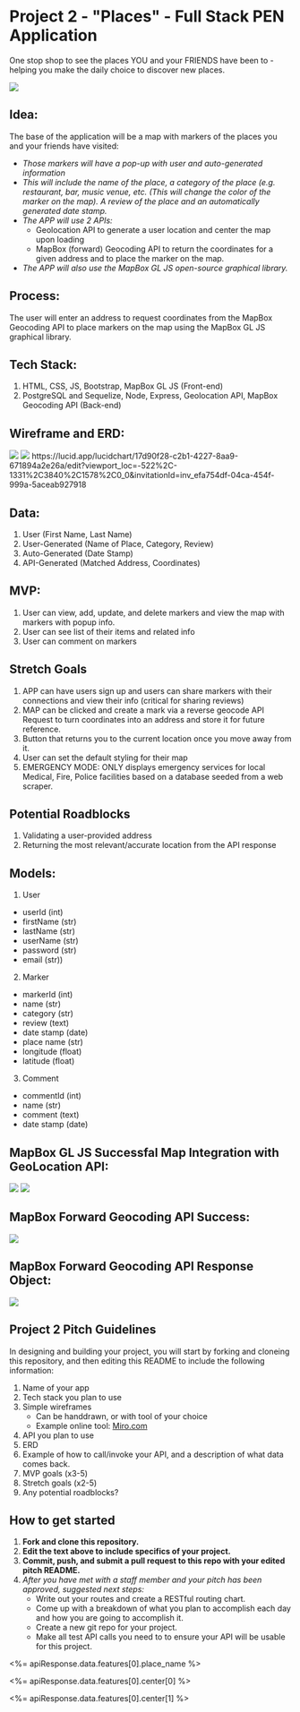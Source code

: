 
# Project 2 - "Places" - Full Stack PEN Application

One stop shop to see the places YOU and your FRIENDS have been to - helping you make the daily choice to discover new places.

<img src="./assets/img/exploreImg.jpg">


## Idea:

The base of the application will be a map with markers of the places you and your friends have visited:
- *Those markers will have a pop-up with user and auto-generated information*
- *This will include the name of the place, a category of the place (e.g. restaurant, bar, music venue, etc. (This will change the color of the marker on the map). A review of the place and an automatically generated date stamp.*
- *The APP will use 2 APIs:*
     - Geolocation API to generate a user location and center the map upon loading
     - MapBox (forward) Geocoding API to return the coordinates for a given address and to place the marker on the map.
- *The APP will also use the MapBox GL JS open-source graphical library.*

## Process:
The user will enter an address to request coordinates from the MapBox Geocoding API to place markers on the map using the MapBox GL JS graphical library.

## Tech Stack:
1. HTML, CSS, JS, Bootstrap, MapBox GL JS (Front-end)
2. PostgreSQL and Sequelize, Node, Express, Geolocation API, MapBox Geocoding API (Back-end)

## Wireframe and ERD:

<img src="assets/img/wireFrames.JPG">
<img src="assets/img/ERD.JPG">
https://lucid.app/lucidchart/17d90f28-c2b1-4227-8aa9-671894a2e26a/edit?viewport_loc=-522%2C-1331%2C3840%2C1578%2C0_0&invitationId=inv_efa754df-04ca-454f-999a-5aceab927918

## Data:
1. User (First Name, Last Name)
2. User-Generated (Name of Place, Category, Review)
3. Auto-Generated (Date Stamp)
4. API-Generated (Matched Address, Coordinates)

## MVP:
1. User can view, add, update, and delete markers and view the map with markers with popup info.
2. User can see list of their items and related info
3. User can comment on markers

## Stretch Goals
1. APP can have users sign up and users can share markers with their connections and view their info (critical for sharing reviews)
2. MAP can be clicked and create a mark via a reverse geocode API Request to turn coordinates into an address and store it for future reference.
3. Button that returns you to the current location once you move away from it.
4. User can set the default styling for their map
5. EMERGENCY MODE: ONLY displays emergency services for local Medical, Fire, Police facilities based on a database seeded from a web scraper.

## Potential Roadblocks
1. Validating a user-provided address
2. Returning the most relevant/accurate location from the API response

## Models:
1. User 
- userId (int)
- firstName (str)
- lastName (str)
- userName (str)
- password (str)
- email (str))
2. Marker 
- markerId (int)
- name (str)
- category (str)
- review (text)
- date stamp (date)
- place name (str)
- longitude (float)
- latitude (float)
3. Comment
- commentId (int)
- name (str)
- comment (text)
- date stamp (date)


## MapBox GL JS Successfal Map Integration with GeoLocation API:
<img src="./assets/img/mbgljstest.JPG">
<img src="assets/img/mbcodetest.JPG">


## MapBox Forward Geocoding API Success:
<img src="assets/img/apiresponsetest.JPG">


## MapBox Forward Geocoding API Response Object:
<img src="assets/img/apiresponseobject.JPG">




## Project 2 Pitch Guidelines

In designing and building your project, you will start by forking and cloneing this repository, and then editing this README to include the following information: 
1. Name of your app
2. Tech stack you plan to use
3. Simple wireframes
     * Can be handdrawn, or with tool of your choice
     * Example online tool: [Miro.com](https://miro.com/)
5. API you plan to use
6. ERD
7. Example of how to call/invoke your API, and a description of what data comes back. 
8. MVP goals (x3-5)
9. Stretch goals (x2-5)
10. Any potential roadblocks?

## How to get started
1. **Fork and clone this repository.**
2. **Edit the text above to include specifics of your project.**
3. **Commit, push, and submit a pull request to this repo with your edited pitch README.**
4. *After you have met with a staff member and your pitch has been approved, suggested next steps:*
      * Write out your routes and create a RESTful routing chart.
      * Come up with a breakdown of what you plan to accomplish each day and how you are going to accomplish it.
      * Create a new git repo for your project. 
      * Make all test API calls you need to to ensure your API will be usable for this project. 
      




<p> <%= apiResponse.data.features[0].place_name %> </p>
<p> <%= apiResponse.data.features[0].center[0] %> </p>
<p> <%= apiResponse.data.features[0].center[1] %> </p>